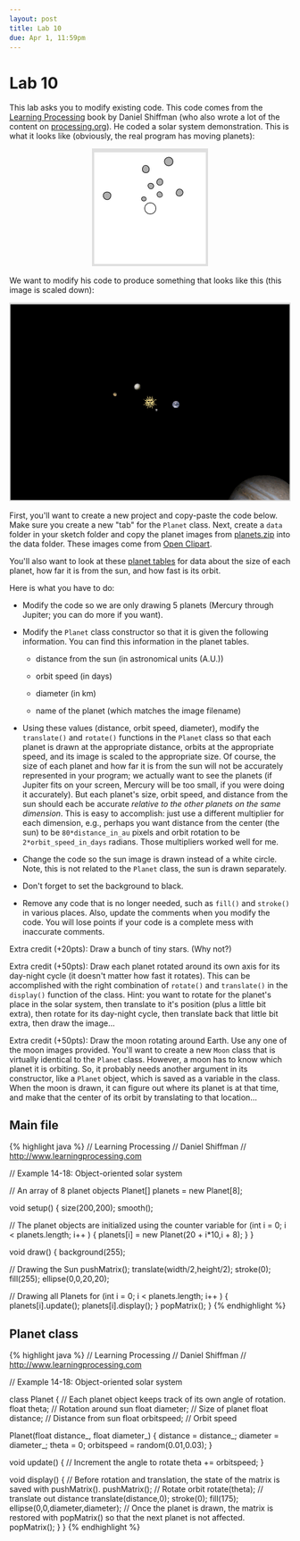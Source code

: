 ```yaml
---
layout: post
title: Lab 10
due: Apr 1, 11:59pm
---
```


# Lab 10

This lab asks you to modify existing code. This code comes from the
[Learning Processing](http://www.learningprocessing.com/) book by
Daniel Shiffman (who also wrote a lot of the content on
[processing.org](http://www.processing.org)). He coded a solar system
demonstration. This is what it looks like (obviously, the real program
has moving planets):

<div style="text-align: center">
<img src="/images/solar-system-original.png" alt="Daniel Shiffman's solar system" />
</div>

We want to modify his code to produce something that looks like this
(this image is scaled down):

<div style="text-align: center">
<img src="/images/solar-system.png" alt="My solar system" />
</div>

First, you'll want to create a new project and copy-paste the code
below. Make sure you create a new "tab" for the `Planet` class. Next,
create a `data` folder in your sketch folder and copy the planet
images from [planets.zip](/zips/planets.zip) into the data
folder. These images come from [Open Clipart](http://openclipart.org).

You'll also want to look at these
[planet tables](http://www.astronomynotes.com/tables/tablesb.htm) for
data about the size of each planet, how far it is from the sun, and
how fast is its orbit.

Here is what you have to do:

- Modify the code so we are only drawing 5 planets (Mercury through
  Jupiter; you can do more if you want).
  
- Modify the `Planet` class constructor so that it is given the
  following information. You can find this information in the planet
  tables.
  
  - distance from the sun (in astronomical units (A.U.))
  
  - orbit speed (in days)
  
  - diameter (in km)
  
  - name of the planet (which matches the image filename)
  
- Using these values (distance, orbit speed, diameter), modify the
  `translate()` and `rotate()` functions in the `Planet` class so that
  each planet is drawn at the appropriate distance, orbits at the
  appropriate speed, and its image is scaled to the appropriate
  size. Of course, the size of each planet and how far it is from the
  sun will not be accurately represented in your program; we actually
  want to see the planets (if Jupiter fits on your screen, Mercury
  will be too small, if you were doing it accurately). But each
  planet's size, orbit speed, and distance from the sun should each be
  accurate _relative to the other planets on the same dimension_. This
  is easy to accomplish: just use a different multiplier for each
  dimension, e.g., perhaps you want distance from the center (the sun)
  to be `80*distance_in_au` pixels and orbit rotation to be
  `2*orbit_speed_in_days` radians. Those multipliers worked well for
  me.

- Change the code so the sun image is drawn instead of a white
  circle. Note, this is not related to the `Planet` class, the sun is
  drawn separately.
  
- Don't forget to set the background to black.

- Remove any code that is no longer needed, such as `fill()` and
  `stroke()` in various places. Also, update the comments when you
  modify the code. You will lose points if your code is a complete
  mess with inaccurate comments.
  
Extra credit (+20pts): Draw a bunch of tiny stars. (Why not?)

Extra credit (+50pts): Draw each planet rotated around its own axis
for its day-night cycle (it doesn't matter how fast it rotates). This
can be accomplished with the right combination of `rotate()` and
`translate()` in the `display()` function of the class. Hint: you want
to rotate for the planet's place in the solar system, then translate
to it's position (plus a little bit extra), then rotate for its
day-night cycle, then translate back that little bit extra, then draw
the image...

Extra credit (+50pts): Draw the moon rotating around Earth. Use any
one of the moon images provided. You'll want to create a new `Moon`
class that is virtually identical to the `Planet` class. However, a
moon has to know which planet it is orbiting. So, it probably needs
another argument in its constructor, like a `Planet` object, which is
saved as a variable in the class. When the moon is drawn, it can
figure out where its planet is at that time, and make that the center
of its orbit by translating to that location...

## Main file

{% highlight java %}
// Learning Processing
// Daniel Shiffman
// http://www.learningprocessing.com

// Example 14-18: Object-oriented solar system

// An array of 8 planet objects
Planet[] planets = new Planet[8];

void setup() {
  size(200,200);
  smooth();
  
  // The planet objects are initialized using the counter variable
  for (int i = 0; i < planets.length; i++ ) {
    planets[i] = new Planet(20 + i*10,i + 8);
  }
}

void draw() {
  background(255);
  
  // Drawing the Sun
  pushMatrix();
  translate(width/2,height/2);
  stroke(0);
  fill(255);
  ellipse(0,0,20,20);
  
  // Drawing all Planets
  for (int i = 0; i < planets.length; i++ ) {
    planets[i].update();
    planets[i].display();
  }
  popMatrix();
}
{% endhighlight %}

## Planet class

{% highlight java %}
// Learning Processing
// Daniel Shiffman
// http://www.learningprocessing.com

// Example 14-18: Object-oriented solar system

class Planet {
  // Each planet object keeps track of its own angle of rotation.
  float theta;      // Rotation around sun
  float diameter;   // Size of planet
  float distance;   // Distance from sun
  float orbitspeed; // Orbit speed
  
  Planet(float distance_, float diameter_) {
    distance = distance_;
    diameter = diameter_;
    theta = 0;
    orbitspeed = random(0.01,0.03);
  }
  
  void update() {
    // Increment the angle to rotate
    theta += orbitspeed;
  }
  
  void display() {
    // Before rotation and translation, the state of the matrix is saved with pushMatrix().
    pushMatrix(); 
    // Rotate orbit
    rotate(theta); 
    // translate out distance
    translate(distance,0); 
    stroke(0);
    fill(175);
    ellipse(0,0,diameter,diameter);
    // Once the planet is drawn, the matrix is restored with popMatrix() so that the next planet is not affected.
    popMatrix(); 
  }
}
{% endhighlight %}

